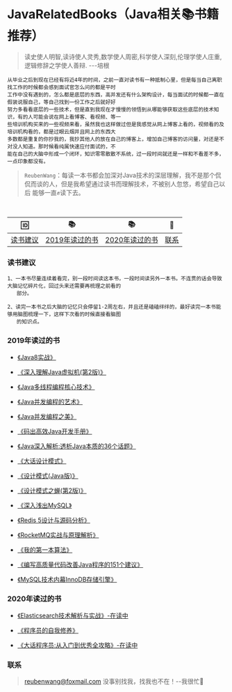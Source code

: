 # JavaRelatedBooks（Java相关📚书籍推荐）
 > 读史使人明智,读诗使人灵秀,数学使人周密,科学使人深刻,伦理学使人庄重,逻辑修辞之学使人善辩. ---培根
 
    从毕业之后到现在已经有将近4年的时间，之前一直对读书有一种抵制心里，但是每当自己离职找工作的时候都会感到面试官怎么问的都是平时
    工作中没有遇到的，怎么都是底层的东西，高并发还有什么架构设计，每当面试的时候都一直在假装说服自己，等自己找到一份工作之后就好好
    努力多看看底层的一些技术，但是直到我现在才慢慢的领悟到从哪能够获取这些底层的技术知识，有的人可能会说在网上看博客、看视频、等一
    些培训机构买来的一些视频来看，虽然我也这样做过但是我感觉从网上博客上看的，视频看的及培训机构看的，都是过眼云烟并且网上的东西大
    多数都是重复的你抄我的，我抄其他人的放在自己的博客上，增加自己博客的访问量，对还是不对没人知道。那时候看纯属快速应付面试的，不
    能在自己的大脑中形成一个闭环，知识零零散散不系统，过一段时间就还是一样和不看差不多，一点印象都没有。
 
 > `ReubenWang`：每读一本书都会加深对Java技术的深层理解，我不是那个侃侃而谈的人，但是我希望通过读书而理解技术，不被别人忽悠，希望自己以后
                 能够一直✊读下去。
  
<br/>

|🆔|📚|📚|📮
| :--------:|:--------:|:--------:|:--------:|
|[读书建议](#读书建议)|[2019年读过的书](#2019年读过的书)|[2020年读过的书](#2020年读过的书)|[联系](#联系)|

### 读书建议
    1、一本书尽量连续着看完，别一段时间读这本书，一段时间读另外一本书。不连贯的话会导致大脑记忆碎片化，回过头来还需要再梳理之前看的
       部分。
       
    2、读完一本书之后大脑的记忆只会停留1-2周左右，并且还是磕磕绊绊的，最好读完一本书能够用脑图梳理一下，这样下次看的时候直接看脑图
       的知识点。  

### 2019年读过的书

  - [《Java8实战》]()
  
  - [《深入理解Java虚拟机(第2版)》]()
 
  - [《Java多线程编程核心技术》]()
 
  - [《Java并发编程的艺术》]()
 
  - [《Java并发编程之美》]()
  
  - [《码出高效Java开发手册》]()
  
  - [《Java深入解析:透析Java本质的36个话题》]()
  
  - [《大话设计模式》]()
  
  - [《设计模式(Java版)》]()
  
  - [《设计模式之蝉(第2版)》]()
  
  - [《深入浅出MySQL》]()
  
  - [《Redis 5设计与源码分析》]()
  
  - [《RocketMQ实战与原理解析》]()
  
  - [《我的第一本算法》]()
  
  - [《编写高质量代码改善Java程序的151个建议》]()
  
  - [《MySQL技术内幕InnoDB存储引擎》]()

### 2020年读过的书

  - [《Elasticsearch技术解析与实战》-在读中](https://github.com/luobotiantang/JavaRelatedBooks/blob/master/md/Elasticsearch.md)
  
  - [《程序员的自我修养》](https://github.com/luobotiantang/JavaRelatedBooks/blob/master/md/ProgrammerSelfCultivation.md)
  
  - [《大话程序员:从入门到优秀全攻略》-在读中](https://github.com/luobotiantang/JavaRelatedBooks/blob/master/md/BigTalkProgrammer.md)

### 联系

> reubenwang@foxmail.com
> 没事别找我，找我也不在！--我很忙🦆